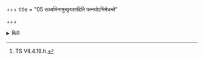 +++
title = "05 ऊर्ध्वामेनामुच्छ्रयतादिति पत्नयोऽभिमेधन्ते"

+++

<details><summary>थिते</summary>

5. The (other) wives censure with ārdhvāmenāmutcchrayatāt....[^1]  

[^1]: TS VII.4.19.h. 
</details>

